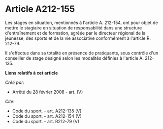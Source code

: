 # Article A212-155

Les stages en situation, mentionnés à l'article A. 212-154, ont pour objet de mettre le stagiaire en situation de
responsabilité dans une structure d'entraînement et de formation, agréée par le directeur régional de la jeunesse, des sports
et de la vie associative conformément à l'article R. 212-79. 

Il s'effectue dans sa totalité en présence de pratiquants, sous contrôle d'un conseiller de stage désigné selon les modalités
définies à l'article A. 212-135.

**Liens relatifs à cet article**

_Créé par_:

  - Arrêté du 28 février 2008 - art. (V)

_Cite_:

  - Code du sport. - art. A212-135 (V)
  - Code du sport. - art. A212-154 (V)
  - Code du sport. - art. R212-79 (V)
